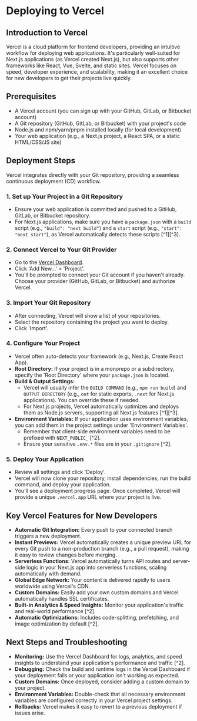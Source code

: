 # Deploying to Vercel

## Introduction to Vercel

Vercel is a cloud platform for frontend developers, providing an intuitive workflow for deploying web applications. It's particularly well-suited for Next.js applications (as Vercel created Next.js), but also supports other frameworks like React, Vue, Svelte, and static sites. Vercel focuses on speed, developer experience, and scalability, making it an excellent choice for new developers to get their projects live quickly.

## Prerequisites

- A Vercel account (you can sign up with your GitHub, GitLab, or Bitbucket account)
- A Git repository (GitHub, GitLab, or Bitbucket) with your project's code
- Node.js and npm/yarn/pnpm installed locally (for local development)
- Your web application (e.g., a Next.js project, a React SPA, or a static HTML/CSS/JS site)

## Deployment Steps

Vercel integrates directly with your Git repository, providing a seamless continuous deployment (CD) workflow.

### 1. Set up Your Project in a Git Repository

- Ensure your web application is committed and pushed to a GitHub, GitLab, or Bitbucket repository.
- For Next.js applications, make sure you have a `package.json` with a `build` script (e.g., `"build": "next build"`) and a `start` script (e.g., `"start": "next start"`), as Vercel automatically detects these scripts [^1][^3].

### 2. Connect Vercel to Your Git Provider

- Go to the [Vercel Dashboard](https://vercel.com/dashboard).
- Click 'Add New...' > 'Project'.
- You'll be prompted to connect your Git account if you haven't already. Choose your provider (GitHub, GitLab, or Bitbucket) and authorize Vercel.

### 3. Import Your Git Repository

- After connecting, Vercel will show a list of your repositories.
- Select the repository containing the project you want to deploy.
- Click 'Import'.

### 4. Configure Your Project

- Vercel often auto-detects your framework (e.g., Next.js, Create React App).
- **Root Directory:** If your project is in a monorepo or a subdirectory, specify the 'Root Directory' where your `package.json` is located.
- **Build & Output Settings:**
  - Vercel will usually infer the `BUILD COMMAND` (e.g., `npm run build`) and `OUTPUT DIRECTORY` (e.g., `out` for static exports, `.next` for Next.js applications). You can override these if needed.
  - For Next.js projects, Vercel automatically optimizes and deploys them as Node.js servers, supporting all Next.js features [^1][^3].
- **Environment Variables:** If your application uses environment variables, you can add them in the project settings under 'Environment Variables'.
  - Remember that client-side environment variables need to be prefixed with `NEXT_PUBLIC_` [^2].
  - Ensure your sensitive `.env.*` files are in your `.gitignore` [^2].

### 5. Deploy Your Application

- Review all settings and click 'Deploy'.
- Vercel will now clone your repository, install dependencies, run the build command, and deploy your application.
- You'll see a deployment progress page. Once completed, Vercel will provide a unique `.vercel.app` URL where your project is live.

## Key Vercel Features for New Developers

- **Automatic Git Integration:** Every push to your connected branch triggers a new deployment.
- **Instant Previews:** Vercel automatically creates a unique preview URL for every Git push to a non-production branch (e.g., a pull request), making it easy to review changes before merging.
- **Serverless Functions:** Vercel automatically turns API routes and server-side logic in your Next.js app into serverless functions, scaling automatically with demand.
- **Global Edge Network:** Your content is delivered rapidly to users worldwide using Vercel's CDN.
- **Custom Domains:** Easily add your own custom domains and Vercel automatically handles SSL certificates.
- **Built-in Analytics & Speed Insights:** Monitor your application's traffic and real-world performance [^2].
- **Automatic Optimizations:** Includes code-splitting, prefetching, and image optimization by default [^2].

## Next Steps and Troubleshooting

- **Monitoring:** Use the Vercel Dashboard for logs, analytics, and speed insights to understand your application's performance and traffic [^2].
- **Debugging:** Check the build and runtime logs in the Vercel Dashboard if your deployment fails or your application isn't working as expected.
- **Custom Domains:** Once deployed, consider adding a custom domain to your project.
- **Environment Variables:** Double-check that all necessary environment variables are configured correctly in your Vercel project settings.
- **Rollbacks:** Vercel makes it easy to revert to a previous deployment if issues arise.
